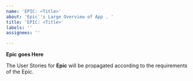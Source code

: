 ```yaml
---
name: 'EPIC: <Title>'
about: 'Epic''s Large Overview of App . '
title: 'EPIC: <Title>'
labels: ''
assignees: ''

---
```


**Epic goes Here**

The User Stories for **Epic** will be propagated according to the requirements of the Epic.

